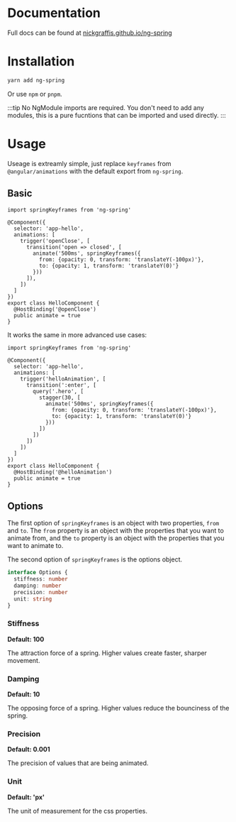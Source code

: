 # Documentation
Full docs can be found at [nickgraffis.github.io/ng-spring](nickgraffis.github.io/ng-spring)

# Installation

```bash
yarn add ng-spring
```

Or use `npm` or `pnpm`.

:::tip No NgModule imports are required.
You don't need to add any modules, this is a pure fucntions that can be imported and used directly.
::: 

# Usage
Useage is extreamly simple, just replace `keyframes` from `@angular/animations` with the default export from `ng-spring`. 

## Basic 

```ts{8-11}
import springKeyframes from 'ng-spring'

@Component({
  selector: 'app-hello',
  animations: [
    trigger('openClose', [ 
      transition('open => closed', [
        animate('500ms', springKeyframes({
          from: {opacity: 0, transform: 'translateY(-100px)'},
          to: {opacity: 1, transform: 'translateY(0)'}
        }))
      ]),
    ])
  ]
})
export class HelloComponent {
  @HostBinding('@openClose')
  public animate = true
}
```

It works the same in more advanced use cases:

```ts{10-13}
import springKeyframes from 'ng-spring'

@Component({
  selector: 'app-hello',
  animations: [
    trigger('helloAnimation', [
      transition(':enter', [
        query('.hero', [
          stagger(30, [
            animate('500ms', springKeyframes({
              from: {opacity: 0, transform: 'translateY(-100px)'},
              to: {opacity: 1, transform: 'translateY(0)'}
            }))
          ])
        ])
      ])
    ])
  ]
})
export class HelloComponent {
  @HostBinding('@helloAnimation')
  public animate = true
}
```

## Options

The first option of `springKeyframes` is an object with two properties, `from` and `to`. The `from` property is an object with the properties that you want to animate from, and the `to` property is an object with the properties that you want to animate to.

The second option of `springKeyframes` is the options object.

```ts
interface Options {
  stiffness: number
  damping: number
  precision: number
  unit: string
}
```

### Stiffness
**Default: 100**

The attraction force of a spring. Higher values create faster, sharper movement.

### Damping
**Default: 10**

The opposing force of a spring. Higher values reduce the bounciness of the spring.

### Precision
**Default: 0.001**

The precision of values that are being animated.

### Unit
**Default: 'px'**

The unit of measurement for the css properties.